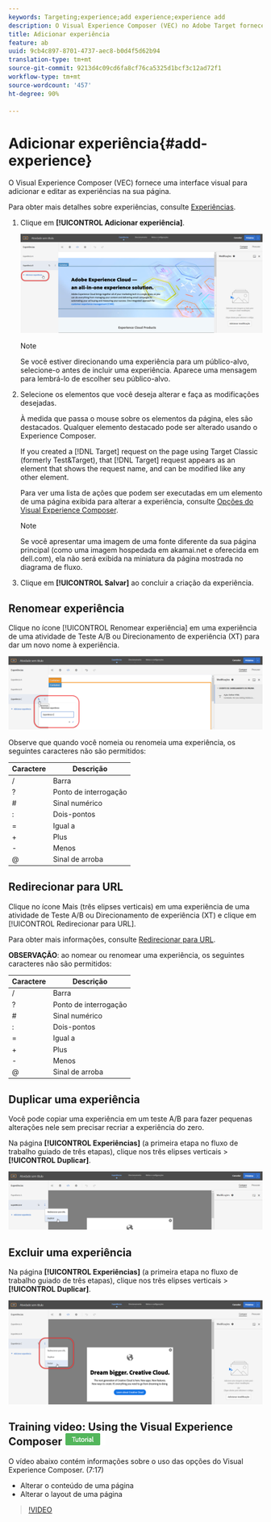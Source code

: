 ```yaml
---
keywords: Targeting;experience;add experience;experience add
description: O Visual Experience Composer (VEC) no Adobe Target fornece uma interface visual para editar as experiências na sua página.
title: Adicionar experiência
feature: ab
uuid: 9cb4c897-8701-4737-aec8-b0d4f5d62b94
translation-type: tm+mt
source-git-commit: 9213d4c09cd6fa8cf76ca5325d1bcf3c12ad72f1
workflow-type: tm+mt
source-wordcount: '457'
ht-degree: 90%

---
```



# Adicionar experiência{#add-experience}

O Visual Experience Composer (VEC) fornece uma interface visual para adicionar e editar as experiências na sua página.

Para obter mais detalhes sobre experiências, consulte [Experiências](../../../c-experiences/experiences.md#concept_A2E10F6AFB3D4AEAB6951EE14688848D).

1. Clique em **[!UICONTROL Adicionar experiência]**.

   ![Opção Adicionar experiência](/help/c-activities/t-test-ab/t-test-create-ab/assets/add-experience.png)

   >[!NOTE]
   >
   >Se você estiver direcionando uma experiência para um público-alvo, selecione-o antes de incluir uma experiência. Aparece uma mensagem para lembrá-lo de escolher seu público-alvo.

1. Selecione os elementos que você deseja alterar e faça as modificações desejadas.

   À medida que passa o mouse sobre os elementos da página, eles são destacados. Qualquer elemento destacado pode ser alterado usando o Experience Composer.

   If you created a [!DNL Target] request on the page using Target Classic (formerly Test&amp;Target), that [!DNL Target] request appears as an element that shows the request name, and can be modified like any other element.

   Para ver uma lista de ações que podem ser executadas em um elemento de uma página exibida para alterar a experiência, consulte [Opções do Visual Experience Composer](/help/c-experiences/c-visual-experience-composer/viztarget-options.md).


   >[!NOTE]
   >
   >Se você apresentar uma imagem de uma fonte diferente da sua página principal (como uma imagem hospedada em akamai.net e oferecida em dell.com), ela não será exibida na miniatura da página mostrada no diagrama de fluxo.

1. Clique em **[!UICONTROL Salvar]** ao concluir a criação da experiência.

## Renomear experiência

Clique no ícone [!UICONTROL Renomear experiência] em uma experiência de uma atividade de Teste A/B ou Direcionamento de experiência (XT) para dar um novo nome à experiência.

![Renomear experiência](/help/c-activities/t-test-ab/t-test-create-ab/assets/rename-experience.png)

Observe que quando você nomeia ou renomeia uma experiência, os seguintes caracteres não são permitidos:

| Caractere | Descrição |
|--- |--- |
| / | Barra |
| ? | Ponto de interrogação |
| # | Sinal numérico |
| : | Dois-pontos |
| = | Igual a |
| + | Plus |
| - | Menos |
| @ | Sinal de arroba |

## Redirecionar para URL

Clique no ícone Mais (três elipses verticais) em uma experiência de uma atividade de Teste A/B ou Direcionamento de experiência (XT) e clique em [!UICONTROL Redirecionar para URL].

Para obter mais informações, consulte [Redirecionar para URL](/help/c-experiences/c-visual-experience-composer/redirect-offer.md).

**OBSERVAÇÃO**: ao nomear ou renomear uma experiência, os seguintes caracteres não são permitidos:

| Caractere | Descrição |
|--- |--- |
| / | Barra |
| ? | Ponto de interrogação |
| # | Sinal numérico |
| : | Dois-pontos |
| = | Igual a |
| + | Plus |
| - | Menos |
| @ | Sinal de arroba |

## Duplicar uma experiência

Você pode copiar uma experiência em um teste A/B para fazer pequenas alterações nele sem precisar recriar a experiência do zero.

Na página **[!UICONTROL Experiências]** (a primeira etapa no fluxo de trabalho guiado de três etapas), clique nos três elipses verticais > **[!UICONTROL Duplicar]**.

![Opção de experiência duplicada](/help/c-activities/t-test-ab/t-test-create-ab/assets/duplicate-experience.png)

## Excluir uma experiência

Na página **[!UICONTROL Experiências]** (a primeira etapa no fluxo de trabalho guiado de três etapas), clique nos três elipses verticais > **[!UICONTROL Duplicar]**.

![Opção Excluir experiência](/help/c-activities/t-test-ab/t-test-create-ab/assets/delete-experience.png)

## Training video: Using the Visual Experience Composer ![Tutorial badge](/help/assets/tutorial.png)

O vídeo abaixo contém informações sobre o uso das opções do Visual Experience Composer. (7:17)

* Alterar o conteúdo de uma página
* Alterar o layout de uma página

>[!VIDEO](https://video.tv.adobe.com/v/17399)
